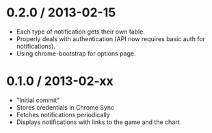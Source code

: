 # 0.2.0 / 2013-02-15

* Each type of notification gets their own table.
* Properly deals with authentication (API now requires basic auth for notifications).
* Using chrome-bootstrap for options page.

# 0.1.0 / 2013-02-xx

* "Initial commit"
* Stores credentials in Chrome Sync
* Fetches notifications periodically
* Displays notifications with links to the game and the chart
